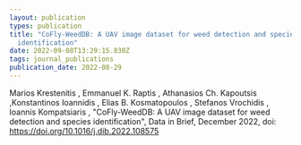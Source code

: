 ```yaml
---
layout: publication
types: publication
title: "CoFly-WeedDB: A UAV image dataset for weed detection and species
  identification"
date: 2022-09-08T13:29:15.830Z
tags: journal_publications
publication_date: 2022-08-29
---
```

<!--StartFragment-->

Marios Krestenitis , Emmanuel K. Raptis , Athanasios Ch. Kapoutsis ,Konstantinos Ioannidis , Elias B. Kosmatopoulos , Stefanos Vrochidis , Ioannis Kompatsiaris , "CoFly-WeedDB: A UAV image dataset for weed detection and species identification", Data in Brief, December 2022, doi: https://doi.org/10.1016/j.dib.2022.108575 

<!--EndFragment-->